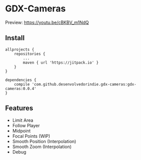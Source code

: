 # GDX-Cameras

Preview: https://youtu.be/cBKBV_m1NdQ

## Install

    allprojects {
	    repositories {
            ...
            maven { url 'https://jitpack.io' }
        }
    }
  
    dependencies {
        compile 'com.github.desenvolvedorindie.gdx-cameras:gdx-cameras:0.0.4'
    }

## Features

- Limit Area
- Follow Player
- Midpoint
- Focal Points (WIP)
- Smooth Position (Interpolation)
- Smooth Zoom (Interpolation)
- Debug
